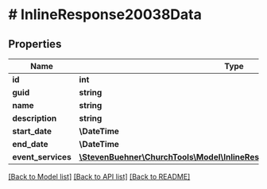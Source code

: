 # # InlineResponse20038Data

## Properties

Name | Type | Description | Notes
------------ | ------------- | ------------- | -------------
**id** | **int** |  | [optional]
**guid** | **string** |  | [optional]
**name** | **string** |  | [optional]
**description** | **string** |  | [optional]
**start_date** | **\DateTime** |  | [optional]
**end_date** | **\DateTime** |  | [optional]
**event_services** | [**\StevenBuehner\ChurchTools\Model\InlineResponse20038DataEventServices[]**](InlineResponse20038DataEventServices.md) |  | [optional]

[[Back to Model list]](../../README.md#models) [[Back to API list]](../../README.md#endpoints) [[Back to README]](../../README.md)
